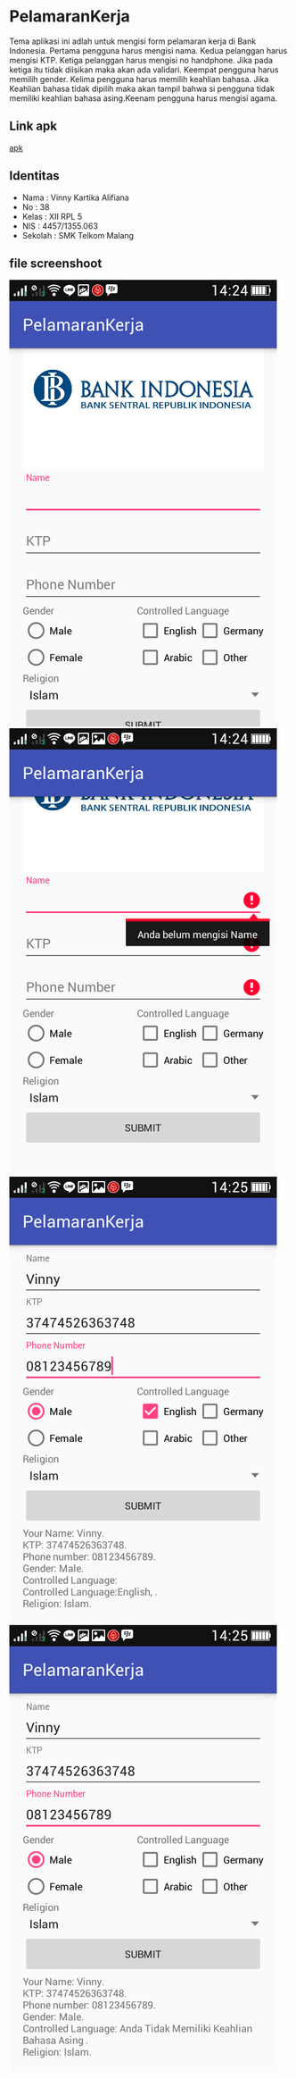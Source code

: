 # PelamaranKerja
Tema aplikasi ini adlah untuk mengisi form pelamaran kerja di Bank Indonesia. Pertama pengguna harus mengisi nama. Kedua pelanggan harus mengisi KTP. Ketiga pelanggan harus mengisi no handphone. Jika pada ketiga itu tidak diisikan maka akan ada validari. Keempat pengguna harus memilih gender. Kelima pengguna harus memilih keahlian bahasa. Jika Keahlian bahasa tidak dipilih maka akan tampil bahwa si pengguna tidak memiliki keahlian bahasa asing.Keenam pengguna harus mengisi agama. 

## Link apk
[apk](https://drive.google.com/a/smktelkom-mlg.sch.id/file/d/0B8l_LXJJYc4OYmsxbzJac1pGQTg/view?usp=sharing)

## Identitas
* Nama : Vinny Kartika Alifiana
* No : 38
* Kelas : XII RPL 5
* NIS : 4457/1355.063
* Sekolah : SMK Telkom Malang

## file screenshoot
![ss1](https://github.com/vinnykartika/PelamaranKerja/blob/master/tugas1%5B1%5D.png)
![ss2](https://github.com/vinnykartika/PelamaranKerja/blob/master/tugas2%5B1%5D.png)
![ss2](https://github.com/vinnykartika/PelamaranKerja/blob/master/tugas3%5B1%5D.png)
![ss2](https://github.com/vinnykartika/PelamaranKerja/blob/master/tugas4%5B1%5D.png)
